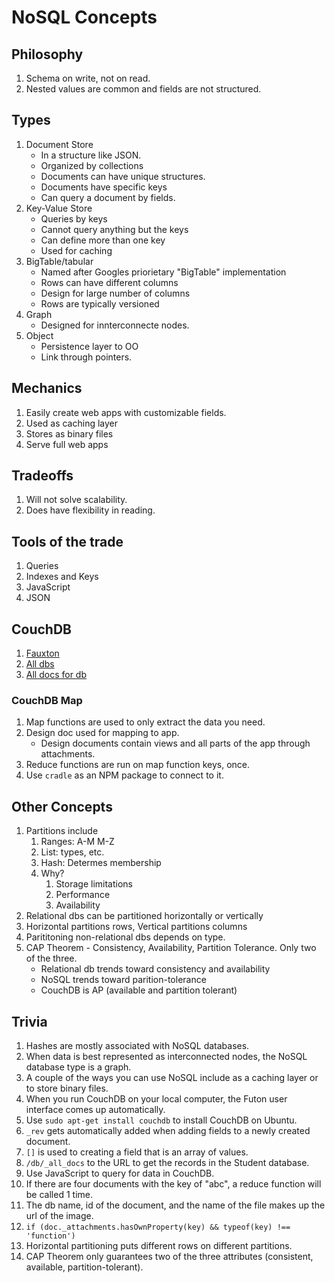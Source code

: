 # NoSQL Concepts

## Philosophy

1. Schema on write, not on read.
1. Nested values are common and fields are not structured.

## Types

1. Document Store
    - In a structure like JSON.
    - Organized by collections
    - Documents can have unique structures.
    - Documents have specific keys
    - Can query a document by fields.
1. Key-Value Store
    - Queries by keys
    - Cannot query anything but the keys
    - Can define more than one key
    - Used for caching
1. BigTable/tabular
    - Named after Googles priorietary "BigTable" implementation
    - Rows can have different columns
    - Design for large number of columns
    - Rows are typically versioned
1. Graph
    - Designed for innterconnecte nodes.
1. Object
    - Persistence layer to OO
    - Link through pointers.

## Mechanics

1. Easily create web apps with customizable fields.
1. Used as caching layer
1. Stores as binary files
1. Serve full web apps

## Tradeoffs

1. Will not solve scalability.
1. Does have flexibility in reading.

## Tools of the trade

1. Queries
1. Indexes and Keys
1. JavaScript
1. JSON

## CouchDB

1. [Fauxton](http://127.0.0.1:5984/_utils)
1. [All dbs](http://127.0.0.1:5984/_all_dbs)
1. [All docs for db](http://127.0.0.1:5984/db/_all_docs)

### CouchDB Map

1. Map functions are used to only extract the data you need.
1. Design doc used for mapping to app.
    - Design documents contain views and all parts of the app through attachments.
1. Reduce functions are run on map function keys, once.
1. Use ``cradle`` as an NPM package to connect to it.

## Other Concepts
1. Partitions include
    1. Ranges: A-M M-Z
    1. List: types, etc.
    1. Hash: Determes membership
    1. Why?
        1. Storage limitations
        1. Performance
        1. Availability
1. Relational dbs can be partitioned horizontally or vertically
1. Horizontal partitions rows, Vertical partitions columns
1. Parititoning non-relational dbs depends on type.
1. CAP Theorem - Consistency, Availability, Partition Tolerance. Only two of the three.
    - Relational db trends toward consistency and availability
    - NoSQL trends toward parition-tolerance
    - CouchDB is AP (available and partition tolerant)

## Trivia

1. Hashes are mostly associated with NoSQL databases.
1. When data is best represented as interconnected nodes, the NoSQL database type is a graph.
1. A couple of the ways you can use NoSQL include as a caching layer or to store binary files.
1. When you run CouchDB on your local computer, the Futon user interface comes up automatically.
1. Use ``sudo apt-get install couchdb`` to install CouchDB on Ubuntu.
1. ``_rev`` gets automatically added when adding fields to a newly created document.
1. ``[]`` is used to creating a field that is an array of values.
1. ``/db/_all_docs`` to the URL to get the records in the Student database.
1. Use JavaScript to query for data in CouchDB.
1. If there are four documents with the key of "abc", a reduce function will be called 1 time.
1. The db name, id of the document, and the name of the file makes up the url of the image.
1. ``if (doc._attachments.hasOwnProperty(key) && typeof(key) !== 'function')``
1. Horizontal partitioning puts different rows on different partitions.
1. CAP Theorem only guarantees two of the three attributes (consistent, available, partition-tolerant).
